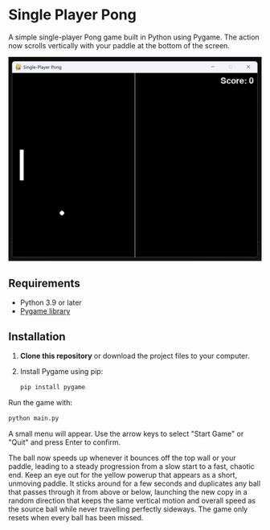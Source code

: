 # Single Player Pong

A simple single-player Pong game built in Python using Pygame. The action now
scrolls vertically with your paddle at the bottom of the screen.

![Screenshot](Screenshot%202025-06-26%20212716.png)

## Requirements

- Python 3.9 or later
- [Pygame library](https://www.pygame.org/)

## Installation

1. **Clone this repository** or download the project files to your computer.
2. Install Pygame using pip:

   ```bash
   pip install pygame
   ```

Run the game with:

```bash
python main.py
```

A small menu will appear. Use the arrow keys to select
"Start Game" or "Quit" and press Enter to confirm.

The ball now speeds up whenever it bounces off the top wall or your paddle, leading to a
steady progression from a slow start to a fast, chaotic end. Keep an eye out for the yellow powerup
that appears as a short, unmoving paddle. It sticks around for a few seconds
and duplicates any ball that passes through it from above or below, launching
the new copy in a random direction that keeps the same vertical motion and
overall speed as the source ball while never travelling perfectly sideways. The
game only resets
when every ball has been missed.
